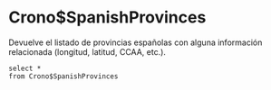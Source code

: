 ﻿---
SidebarGroup: Miscelánea
---

# Crono$SpanishProvinces

Devuelve el listado de provincias españolas con alguna información relacionada (longitud, latitud, CCAA, etc.).

```
select *
from Crono$SpanishProvinces
```

